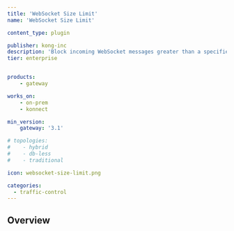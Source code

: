 ```yaml
---
title: 'WebSocket Size Limit'
name: 'WebSocket Size Limit'

content_type: plugin

publisher: kong-inc
description: 'Block incoming WebSocket messages greater than a specified size'
tier: enterprise


products:
    - gateway

works_on:
    - on-prem
    - konnect

min_version:
    gateway: '3.1'

# topologies:
#    - hybrid
#    - db-less
#    - traditional

icon: websocket-size-limit.png

categories:
  - traffic-control
---
```


## Overview
